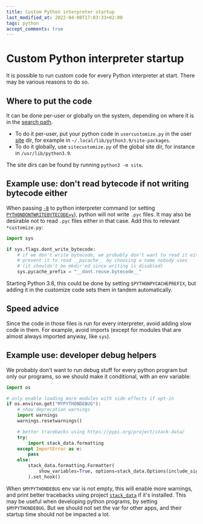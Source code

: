 ```yaml
---
title: Custom Python interpreter startup
last_modified_at: 2022-04-08T17:03:33+02:00
tags: python
accept_comments: true
---
```


# Custom Python interpreter startup

It is possible to run custom code for every Python interpreter at start.
There may be various reasons to do so.

## Where to put the code

It can be done per-user or globally on the system, depending on where it is in the [search path](2021-05-08-python-search-path.html).
- To do it per-user, put your python code in `usercustomize.py` in the user [site](https://docs.python.org/3/library/site.html) dir, for example in `~/.local/lib/python3.9/site-packages`.
- To do it globally, use `sitecustomize.py` of the global site dir, for instance in `/usr/lib/python3.9`.

The site dirs can be found by running `python3 -m site`.

## Example use: don't read bytecode if not writing bytecode either

When passing [`-B`](https://docs.python.org/3/using/cmdline.html#cmdoption-B) to python interpreter command (or setting [`PYTHONDONTWRITEBYTECODE=y`](https://docs.python.org/3/using/cmdline.html#envvar-PYTHONDONTWRITEBYTECODE)), python will not write `.pyc` files.
It may also be desirable not to read `.pyc` files either in that case.
Add this to relevant `*customize.py`:

```python
import sys

if sys.flags.dont_write_bytecode:
    # if we don't write bytecode, we probably don't want to read it either.
    # prevent it to read __pycache__ by choosing a name nobody uses
    # (it shouldn't be mkdir'ed since writing is disabled)
    sys.pycache_prefix = "__dont.reuse.bytecode__"
```

Starting Python 3.8, this could be done by setting `$PYTHONPYCACHEPREFIX`, but adding it in the customize code sets them in tandem automatically.

## Speed advice

Since the code in those files is run for every interpreter, avoid adding slow code in them.
For example, avoid imports (except for modules that are almost always imported anyway, like `sys`).

## Example use: developer debug helpers

We probably don't want to run debug stuff for every python program but only our programs, so we should make it conditional, with an env variable:

```python
import os

# only enable loading more modules with side-effects if opt-in
if os.environ.get("MYPYTHONDEBUG"):
    # show deprecation warnings
    import warnings
    warnings.resetwarnings()

    # better tracebacks using https://pypi.org/project/stack-data/
    try:
        import stack_data.formatting
    except ImportError as e:
        pass
    else:
        stack_data.formatting.Formatter(
            show_variables=True, options=stack_data.Options(include_signature=True),
        ).set_hook()
```

When `$MYPYTHONDEBUG` env var is not empty, this will enable more warnings, and print better tracebacks using project [`stack_data`](https://pypi.org/project/stack-data/) if it's installed.
This may be useful when developing python programs, by setting `$MYPYTHONDEBUG`.
But we should not set the var for other apps, and their startup time should not be impacted a lot.
